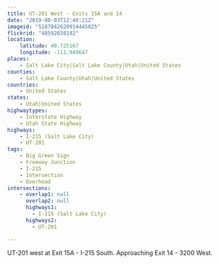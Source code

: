 ```yaml
---
title: UT-201 West - Exits 15A and 14
date: "2019-08-03T12:48:21Z"
imageid: "5187842620914445025"
flickrid: "48592038192"
location:
    latitude: 40.725167
    longitude: -111.949647
places:
    - Salt Lake City|Salt Lake County|Utah|United States
counties:
    - Salt Lake County|Utah|United States
countries:
    - United States
states:
    - Utah|United States
highwaytypes:
    - Interstate Highway
    - Utah State Highway
highways:
    - I-215 (Salt Lake City)
    - UT-201
tags:
    - Big Green Sign
    - Freeway Junction
    - I-215
    - Intersection
    - Overhead
intersections:
    - overlap1: null
      overlap2: null
      highways1:
        - I-215 (Salt Lake City)
      highways2:
        - UT-201

---
```

UT-201 west at Exit 15A - I-215 South.  Approaching Exit 14 - 3200 West.
